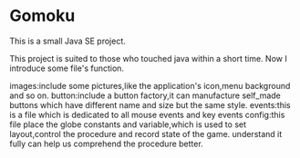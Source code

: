 # Gomoku
This is a small Java SE project.

This project is suited to those who touched java within a short time.
Now I introduce some file's function.

images:include some pictures,like the application's icon,menu background and so on.
button:include a button factory,it can manufacture self_made buttons which have different name and size but the same style.
events:this is a file which is dedicated to all mouse events and key events
config:this file place the globe constants and variable,which is used to set layout,control the procedure and record state of the game.
       understand it fully can help us comprehend the procedure better.

